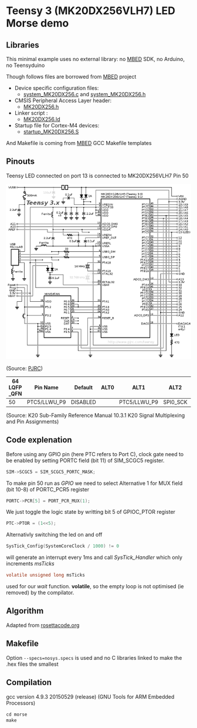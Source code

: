 Teensy 3 (MK20DX256VLH7) LED Morse demo
=======================================

Libraries
---------

This minimal example uses no external library:
no [MBED](https://www.mbed.com/en/) SDK, no Arduino, no Teensyduino

Though follows files are borrowed from [MBED](https://www.mbed.com/en/) project
- Device specific configuration files:
  * [system_MK20DX256.c](https://github.com/mbedmicro/mbed/blob/master/libraries/mbed/targets/cmsis/TARGET_Freescale/TARGET_K20XX/TARGET_TEENSY3_1/system_MK20DX256.c) and [system_MK20DX256.h](https://github.com/mbedmicro/mbed/blob/master/libraries/mbed/targets/cmsis/TARGET_Freescale/TARGET_K20XX/TARGET_TEENSY3_1/system_MK20DX256.h)
- CMSIS Peripheral Access Layer header:
  * [MK20DX256.h](https://github.com/mbedmicro/mbed/blob/master/libraries/mbed/targets/cmsis/TARGET_Freescale/TARGET_K20XX/TARGET_TEENSY3_1/MK20DX256.h)
- Linker script : 
  * [MK20DX256.ld](https://github.com/mbedmicro/mbed/blob/master/libraries/mbed/targets/cmsis/TARGET_Freescale/TARGET_K20XX/TARGET_TEENSY3_1/TOOLCHAIN_GCC_ARM/MK20DX256.ld)
- Startup file for Cortex-M4 devices:
  * [startup_MK20DX256.S](https://github.com/mbedmicro/mbed/blob/master/libraries/mbed/targets/cmsis/TARGET_Freescale/TARGET_K20XX/TARGET_TEENSY3_1/TOOLCHAIN_GCC_ARM/startup_MK20DX256.S)

And Makefile is coming from [MBED](https://www.mbed.com/en/) GCC Makefile templates

Pinouts
-------

Teensy LED connected on port 13 is connected to MK20DX256VLH7 Pin 50

![Teensy 3.x schematics](https://github.com/nabilbendafi/Teensy/blob/master/blink/schematic3.gif)

(Source: [PJRC](https://www.pjrc.com/teensy/schematic3.gif))


| 64 LQFP _QFN | Pin Name | Default | ALT0 |  ALT1 |  ALT2  |    ALT3   |   ALT4  |  ALT5 |   ALT6 |
|----|----------|---------|------|-------|--------|-----------|---------|-------|--------|
| 50 | PTC5/LLWU_P9    |DISABLED |      |PTC5/LLWU_P9  |SPI0_SCK|LPTMR0_ALT2|I2S0_RXD0|FB_AD10|CMP0_OUT|

(Source: K20 Sub-Family Reference Manual
10.3.1 K20 Signal Multiplexing and Pin Assignments)

Code explenation
---------------
Before using any GPIO pin (here PTC refers to Port C), clock gate need to be enabled by setting PORTC field (bit 11) of SIM_SCGC5 register.
```c
SIM->SCGC5 = SIM_SCGC5_PORTC_MASK;
```

To make pin 50 run as *GPIO* we need to select Alternative 1 for MUX field (bit	10-8) of PORTC_PCR5 register
```c
PORTC->PCR[5] = PORT_PCR_MUX(1);
```

We just toggle the logic state by writting bit 5 of GPIOC_PTOR register
```c
PTC->PTOR = (1<<5);
```
Alternativly switching the led on and off

```c
SysTick_Config(SystemCoreClock / 1000) != 0
```
will generate an interrupt every 1ms and call *SysTick_Handler* which only increments *msTicks*
```c
volatile unsigned long msTicks
```
used for our *wait* function. **volatile**,  so the empty loop is not optimised (ie removed) by the compilator.

Algorithm
---------

Adapted from [rosettacode.org](http://rosettacode.org/wiki/Morse_code)

Makefile
-----------

Option ```--specs=nosys.specs``` is used and no C libraries linked to make the .hex files the smallest

Compilation
-----------

gcc version 4.9.3 20150529 (release) (GNU Tools for ARM Embedded Processors) 

```
cd morse
make
```
